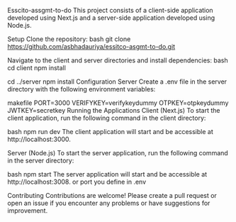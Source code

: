
Esscito-assgmt-to-do
This project consists of a client-side application developed using Next.js and a server-side application developed using Node.js.

Setup
Clone the repository:
bash
git clone https://github.com/asbhadauriya/essitco-asgmt-to-do.git

Navigate to the client and server directories and install dependencies:
bash
cd client
npm install

cd ../server
npm install
Configuration
Server
Create a .env file in the server directory with the following environment variables:

makefile
PORT=3000
VERIFYKEY=verifykeydummy
OTPKEY=otpkeydummy
JWTKEY=secretkey
Running the Applications
Client (Next.js)
To start the client application, run the following command in the client directory:

bash
npm run dev
The client application will start and be accessible at http://localhost:3000.

Server (Node.js)
To start the server application, run the following command in the server directory:

bash
npm start
The server application will start and be accessible at http://localhost:3008. or port you define in .env

Contributing
Contributions are welcome! Please create a pull request or open an issue if you encounter any problems or have suggestions for improvement.